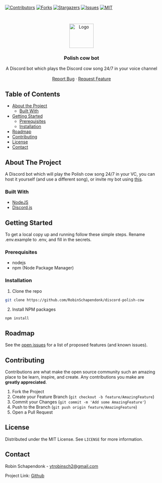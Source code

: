 [![Contributors][contributors-shield]][contributors-url]
[![Forks][forks-shield]][forks-url]
[![Stargazers][stars-shield]][stars-url]
[![Issues][issues-shield]][issues-url]
[![MIT][license-shield]][license-url]



<!-- PROJECT LOGO -->
<br />
<p align="center">
  <a href="https://github.com/RobinSchapendonk/discord-polish-cow">
    <img src="https://cdn.discordapp.com/avatars/773566694592348171/c46f14952dce289ffabbaed73bc069ec.png" alt="Logo" width="80" height="80">
  </a>

  <h3 align="center">Polish cow bot</h3>

  <p align="center">
    A Discord bot which plays the Discord cow song 24/7 in your voice channel
    <br />
    <br />
    <a href="https://github.com/RobinSchapendonk/discord-polish-cow/issues">Report Bug</a>
    ·
    <a href="https://github.com/RobinSchapendonk/discord-polish-cow/issues">Request Feature</a>
  </p>
</p>



<!-- TABLE OF CONTENTS -->
## Table of Contents

* [About the Project](#about-the-project)
  * [Built With](#built-with)
* [Getting Started](#getting-started)
  * [Prerequisites](#prerequisites)
  * [Installation](#installation)
* [Roadmap](#roadmap)
* [Contributing](#contributing)
* [License](#license)
* [Contact](#contact)



<!-- ABOUT THE PROJECT -->
## About The Project

A Discord bot which will play the Polish cow song 24/7 in your VC, you can host it yourself (and use a different song), or invite my bot using <a href="https://discord.com/oauth2/authorize?client_id=773566694592348171&scope=bot&permissions=3271744">this</a>.

### Built With

* [NodeJS](https://nodejs.org/)
* [Discord.js](https://discord.js.org/)

<!-- GETTING STARTED -->
## Getting Started

To get a local copy up and running follow these simple steps.
Rename .env.example to .env, and fill in the secrets.

### Prerequisites

* nodejs
* npm (Node Package Manager)

### Installation
 
1. Clone the repo
```sh
git clone https://github.com/RobinSchapendonk/discord-polish-cow
```
2. Install NPM packages
```sh
npm install
```



<!-- ROADMAP -->
## Roadmap

See the [open issues](https://github.com/RobinSchapendonk/discord-polish-cow/issues) for a list of proposed features (and known issues).



<!-- CONTRIBUTING -->
## Contributing

Contributions are what make the open source community such an amazing place to be learn, inspire, and create. Any contributions you make are **greatly appreciated**.

1. Fork the Project
2. Create your Feature Branch (`git checkout -b feature/AmazingFeature`)
3. Commit your Changes (`git commit -m 'Add some AmazingFeature'`)
4. Push to the Branch (`git push origin feature/AmazingFeature`)
5. Open a Pull Request



<!-- LICENSE -->
## License

Distributed under the MIT License. See `LICENSE` for more information.



<!-- CONTACT -->
## Contact

Robin Schapendonk - ytrobinsch2@gmail.com

Project Link: [Github](hhttps://github.com/RobinSchapendonk/discord-polish-cow/)



<!-- MARKDOWN LINKS & IMAGES -->
<!-- https://www.markdownguide.org/basic-syntax/#reference-style-links -->
[contributors-shield]: https://img.shields.io/github/contributors/RobinSchapendonk/discord-polish-cow.svg?style=flat-square
[contributors-url]: https://github.com/RobinSchapendonk/discord-polish-cow/graphs/contributors
[forks-shield]: https://img.shields.io/github/forks/RobinSchapendonk/discord-polish-cow.svg?style=flat-square
[forks-url]: https://github.com/RobinSchapendonk/discord-polish-cow/network/members
[stars-shield]: https://img.shields.io/github/stars/RobinSchapendonk/discord-polish-cow.svg?style=flat-square
[stars-url]: https://github.com/RobinSchapendonk/discord-polish-cow/stargazers
[issues-shield]: https://img.shields.io/github/issues/RobinSchapendonk/discord-polish-cow.svg?style=flat-square
[issues-url]: https://github.com/RobinSchapendonk/discord-polish-cow/issues
[license-shield]: https://img.shields.io/github/license/RobinSchapendonk/discord-polish-cow.svg?style=flat-square
[license-url]: https://github.com/RobinSchapendonk/discord-polish-cow/blob/master/LICENSE
